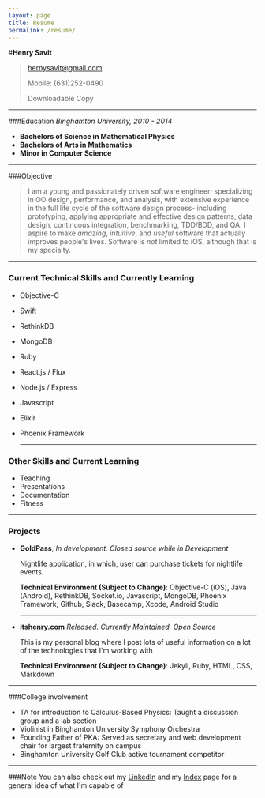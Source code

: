 ```yaml
---
layout: page
title: Resume
permalink: /resume/
---
```


#**Henry Savit**

> hernysavit@gmail.com 
>                      		
> Mobile: (631)252-0490
> 
> Downloadable Copy

---
###Education
*Binghamton University, 2010 - 2014*

+ **Bachelors of Science in Mathematical Physics**
+ **Bachelors of Arts in Mathematics**
+ **Minor in Computer Science**

------
###Objective
> I am a young and passionately driven software engineer; specializing in OO design, performance, and analysis, with extensive experience in the full life cycle of the software design process- including prototyping, applying appropriate and effective design patterns, data design, continuous integration, benchmarking, TDD/BDD, and QA. I aspire to make *amazing*, *intuitive*, and *useful* software that actually improves people's lives. Software is _not_ limited to iOS, although that is my specialty. 

____

### Current Technical Skills and Currently Learning

+ Objective-C
+ Swift
+ RethinkDB
+ MongoDB
+ Ruby
+ React.js / Flux
+ Node.js / Express
+ Javascript
+ Elixir
+ Phoenix Framework

	------

### Other Skills and Current Learning

+ Teaching
+ Presentations
+ Documentation
+ Fitness

------

### Projects

* **GoldPass**, *In development. Closed source while in Development*
    
    Nightlife application, in which, user can purchase tickets for nightlife events.
     
     **Technical Environment (Subject to Change)**: Objective-C (iOS), Java (Android), RethinkDB, Socket.io, Javascript, MongoDB, Phoenix Framework, Github, Slack, Basecamp, Xcode, Android Studio

	---

* **[itshenry.com](https://github.com/hsavit1/hsavit1.github.io)** *Released. Currently Maintained. Open Source*
    
    This is my personal blog where I post lots of useful information on a lot of the technologies that I'm working with
     
     **Technical Environment (Subject to Change)**: Jekyll, Ruby, HTML, CSS, Markdown

---
###College involvement
+ TA for introduction to Calculus-Based Physics: Taught a discussion group and a lab section 
+ Violinist in Binghamton University Symphony Orchestra
+ Founding Father of PKA: Served as secretary and web development chair for largest fraternity on campus
+ Binghamton University Golf Club active tournament competitor 

---
###Note
You can also check out my [LinkedIn](https://www.linkedin.com/pub/henry-savit/69/270/450) and my [Index](http://itshenry.com/Index.html) page for a general idea of what I'm capable of
